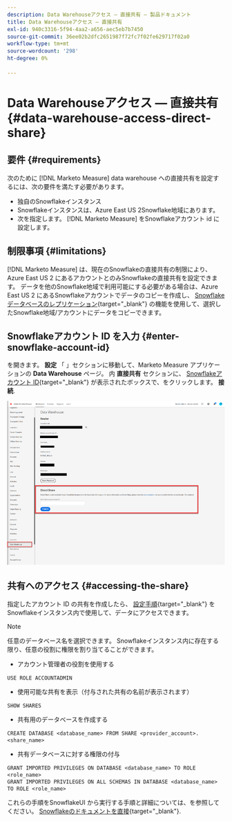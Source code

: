 ```yaml
---
description: Data Warehouseアクセス — 直接共有 — 製品ドキュメント
title: Data Warehouseアクセス — 直接共有
exl-id: 940c3316-5f94-4aa2-a656-aec5eb7b7450
source-git-commit: 36ee02b2dfc2651987f72fc7f02fe629717f02a0
workflow-type: tm+mt
source-wordcount: '298'
ht-degree: 0%

---
```


# Data Warehouseアクセス — 直接共有 {#data-warehouse-access-direct-share}

## 要件 {#requirements}

次のために [!DNL Marketo Measure] data warehouse への直接共有を設定するには、次の要件を満たす必要があります。

* 独自のSnowflakeインスタンス
* Snowflakeインスタンスは、Azure East US 2Snowflake地域にあります。
* 次を指定します。 [!DNL Marketo Measure] をSnowflakeアカウント id に設定します。

## 制限事項 {#limitations}

[!DNL Marketo Measure] は、現在のSnowflakeの直接共有の制限により、Azure East US 2 にあるアカウントとのみSnowflakeの直接共有を設定できます。 データを他のSnowflake地域で利用可能にする必要がある場合は、Azure East US 2 にあるSnowflakeアカウントでデータのコピーを作成し、 [Snowflakeデータベースのレプリケーション](https://docs.snowflake.com/en/user-guide/database-replication-intro.html){target="_blank"} の機能を使用して、選択したSnowflake地域/アカウントにデータをコピーできます。

## Snowflakeアカウント ID を入力 {#enter-snowflake-account-id}

を開きます。 **設定** 「 」セクションに移動して、Marketo Measure アプリケーションの **Data Warehouse** ページ。 内 **直接共有** セクションに、 [Snowflakeアカウント ID](https://docs.snowflake.com/en/user-guide/admin-account-identifier.html){target="_blank"} が表示されたボックスで、をクリックします。 **接続**.

![](assets/data-warehouse-access-direct-share-1.png)

## 共有へのアクセス {#accessing-the-share}

指定したアカウント ID の共有を作成したら、 [設定手順](https://docs.snowflake.com/en/user-guide/data-share-consumers.html){target="_blank"} をSnowflakeインスタンス内で使用して、データにアクセスできます。

>[!NOTE]
>
>任意のデータベース名を選択できます。 Snowflakeインスタンス内に存在する限り、任意の役割に権限を割り当てることができます。

* アカウント管理者の役割を使用する

```
USE ROLE ACCOUNTADMIN
```

* 使用可能な共有を表示（付与された共有の名前が表示されます）

```
SHOW SHARES
```

* 共有用のデータベースを作成する

```
CREATE DATABASE <database_name> FROM SHARE <provider_account>.<share_name>
```

* 共有データベースに対する権限の付与

```
GRANT IMPORTED PRIVILEGES ON DATABASE <database_name> TO ROLE <role_name>
GRANT IMPORTED PRIVILEGES ON ALL SCHEMAS IN DATABASE <database_name> TO ROLE <role_name>
```

これらの手順をSnowflakeUI から実行する手順と詳細については、を参照してください。 [Snowflakeのドキュメントを直接](https://docs.snowflake.com/en/user-guide/data-share-consumers.html){target="_blank"}.
